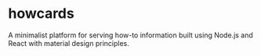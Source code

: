 # howcards
A minimalist platform for serving how-to information built using Node.js and React with material design principles.
